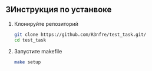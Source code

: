 ## ЗИнструкция по устанвоке

1. Клонируйте репозиторий
   ```bash
   git clone https://github.com/R3nfre/test_task.git/
   cd test_task
   ```

2. Запустите makefile
   ```bash
   make setup
   ```
